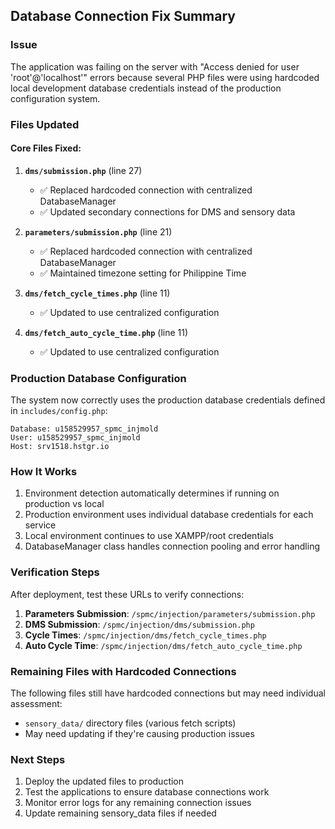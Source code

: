 ## Database Connection Fix Summary

### Issue
The application was failing on the server with "Access denied for user 'root'@'localhost'" errors because several PHP files were using hardcoded local development database credentials instead of the production configuration system.

### Files Updated

#### Core Files Fixed:
1. **`dms/submission.php`** (line 27)
   - ✅ Replaced hardcoded connection with centralized DatabaseManager
   - ✅ Updated secondary connections for DMS and sensory data

2. **`parameters/submission.php`** (line 21)  
   - ✅ Replaced hardcoded connection with centralized DatabaseManager
   - ✅ Maintained timezone setting for Philippine Time

3. **`dms/fetch_cycle_times.php`** (line 11)
   - ✅ Updated to use centralized configuration

4. **`dms/fetch_auto_cycle_time.php`** (line 11)
   - ✅ Updated to use centralized configuration

### Production Database Configuration
The system now correctly uses the production database credentials defined in `includes/config.php`:

```
Database: u158529957_spmc_injmold
User: u158529957_spmc_injmold  
Host: srv1518.hstgr.io
```

### How It Works
1. Environment detection automatically determines if running on production vs local
2. Production environment uses individual database credentials for each service
3. Local environment continues to use XAMPP/root credentials
4. DatabaseManager class handles connection pooling and error handling

### Verification Steps
After deployment, test these URLs to verify connections:

1. **Parameters Submission**: `/spmc/injection/parameters/submission.php`
2. **DMS Submission**: `/spmc/injection/dms/submission.php`  
3. **Cycle Times**: `/spmc/injection/dms/fetch_cycle_times.php`
4. **Auto Cycle Time**: `/spmc/injection/dms/fetch_auto_cycle_time.php`

### Remaining Files with Hardcoded Connections
The following files still have hardcoded connections but may need individual assessment:

- `sensory_data/` directory files (various fetch scripts)
- May need updating if they're causing production issues

### Next Steps
1. Deploy the updated files to production
2. Test the applications to ensure database connections work
3. Monitor error logs for any remaining connection issues
4. Update remaining sensory_data files if needed
